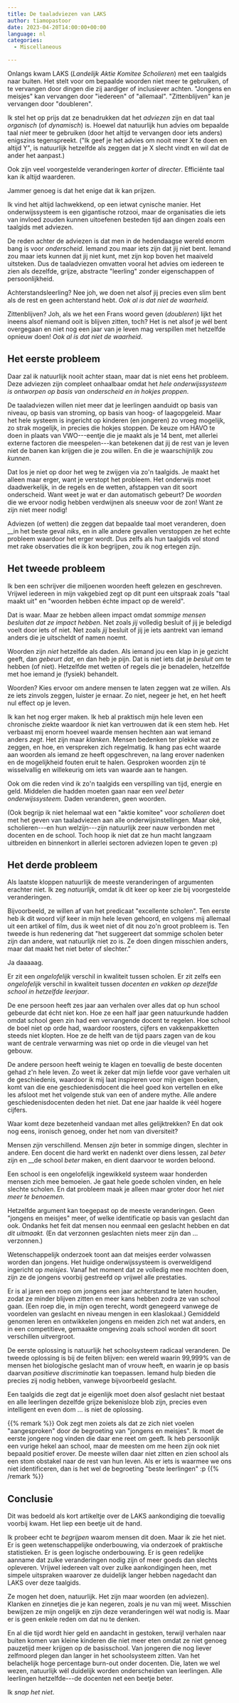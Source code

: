 ```yaml
---
title: De taaladviezen van LAKS
author: tiamopastoor
date: 2023-04-20T14:00:00+00:00
language: nl
categories:
  - Miscellaneous

---
```

Onlangs kwam LAKS (_Landelijk Aktie Komitee Scholieren_) met een taalgids naar buiten. Het stelt voor om bepaalde woorden niet meer te gebruiken, of te vervangen door dingen die zij aardiger of inclusiever achten. "Jongens en meisjes" kan vervangen door "iedereen" of "allemaal". "Zittenblijven" kan je vervangen door "doubleren".

Ik stel het op prijs dat ze benadrukken dat het _adviezen_ zijn en dat taal _organisch_ (of _dynamisch_) is. Hoewel dat natuurlijk hun advies om bepaalde taal _niet_ meer te gebruiken (door het altijd te vervangen door iets anders) enigszins tegenspreekt. ("Ik geef je het advies om nooit meer X te doen en altijd Y", is natuurlijk hetzelfde als zeggen dat je X slecht vindt en wil dat de ander het aanpast.) 

Ook zijn veel voorgestelde veranderingen _korter_ of _directer_. Efficiënte taal kan ik altijd waarderen.

Jammer genoeg is dat het enige dat ik kan prijzen.

Ik vind het altijd lachwekkend, op een ietwat cynische manier. Het onderwijssysteem is een gigantische rotzooi, maar de organisaties die iets van invloed zouden kunnen uitoefenen besteden tijd aan dingen zoals een taalgids met adviezen.

De reden achter de adviezen is dat men in de hedendaagse wereld enorm bang is voor _onderscheid_. Iemand zou maar iets zijn dat jij niet bent. Iemand zou maar iets kunnen dat jij niet kunt, met zijn kop boven het maaiveld uitsteken. Dus de taaladviezen omvatten vooral het advies om iedereen te zien als dezelfde, grijze, abstracte "leerling" zonder eigenschappen of persoonlijkheid. 

Achterstandsleerling? Nee joh, we doen net alsof jij precies even slim bent als de rest en geen achterstand hebt. _Ook al is dat niet de waarheid._

Zittenblijven? Joh, als we het een Frans woord geven (_doubleren_) lijkt het ineens alsof niemand ooit is blijven zitten, toch? Het is net alsof je wél bent overgegaan en niet nog een jaar van je leven mag verspillen met hetzelfde opnieuw doen! _Ook al is dat niet de waarheid_.

## Het eerste probleem

Daar zal ik natuurlijk nooit achter staan, maar dat is niet eens het probleem. Deze adviezen zijn compleet onhaalbaar omdat het _hele onderwijssysteem is ontworpen op basis van onderscheid en in hokjes proppen_.

De taaladviezen willen niet meer dat je leerlingen aanduidt op basis van niveau, op basis van stroming, op basis van hoog- of laagopgeleid. Maar het hele systeem is ingericht op kinderen (en jongeren) zo vroeg mogelijk, zo strak mogelijk, in precies die hokjes stoppen. De keuze om HAVO te doen in plaats van VWO---eentje die je maakt als je 14 bent, met allerlei externe factoren die meespelen---kan betekenen dat jij de rest van je leven niet de banen kan krijgen die je zou willen. En die je waarschijnlijk zou _kunnen_.

Dat los je niet op door het weg te zwijgen via zo'n taalgids. Je maakt het alleen maar erger, want je verstopt het probleem. Het onderwijs moet daadwerkelijk, in de regels en de wetten, afstappen van dit soort onderscheid. Want weet je wat er dan automatisch gebeurt? De _woorden_ die we ervoor nodig hebben verdwijnen als sneeuw voor de zon! Want ze zijn niet meer nodig!

Adviezen (of wetten) die zeggen dat bepaalde taal moet veranderen, doen __in het beste geval _niks_, en in alle andere gevallen verstoppen ze het echte probleem waardoor het erger wordt. Dus zelfs als hun taalgids vol stond met rake observaties die ik kon begrijpen, zou ik nog ertegen zijn.

## Het tweede probleem

Ik ben een schrijver die miljoenen woorden heeft gelezen en geschreven. Vrijwel iedereen in mijn vakgebied zegt op dit punt een uitspraak zoals "taal maakt uit" en "woorden hebben échte impact op de wereld". 

Dat is waar. Maar ze hebben alleen impact omdat _sommige mensen besluiten dat ze impact hebben_. Net zoals _jij_ volledig besluit of jij je beledigd voelt door iets of niet. Net zoals _jij_ besluit of jij je iets aantrekt van iemand anders die je uitscheldt of namen noemt.

Woorden zijn _niet_ hetzelfde als daden. Als iemand jou een klap in je gezicht geeft, dan _gebeurt dat_, en dan heb je pijn. Dat is niet iets dat je _besluit_ om te hebben (of niet). Hetzelfde met wetten of regels die je benadelen, hetzelfde met hoe iemand je (fysiek) behandelt. 

Woorden? Kies ervoor om andere mensen te laten zeggen wat ze willen. Als ze iets zinvols zeggen, luister je ernaar. Zo niet, negeer je het, en het heeft nul effect op je leven.

Ik kan het nog erger maken. Ik heb al praktisch mijn hele leven een chronische ziekte waardoor ik niet kan vertrouwen dat ik een stem heb. Het verbaast mij enorm hoeveel waarde mensen hechten aan wat iemand anders _zegt_. Het zijn maar _klanken_. Mensen bedenken ter plekke wat ze zeggen, en hoe, en verspreken zich regelmatig. Ik hang pas echt waarde aan woorden als iemand ze heeft opgeschreven, na lang erover nadenken en de mogelijkheid fouten eruit te halen. Gesproken woorden zijn té wisselvallig en willekeurig om iets van waarde aan te hangen.

Ook om die reden vind ik zo'n taalgids een verspilling van tijd, energie en geld. Middelen die hadden moeten gaan naar een _veel beter onderwijssysteem._ Daden veranderen, geen woorden.

(Ook begrijp ik niet helemaal wat een "aktie komitee" voor _scholieren_ doet met het geven van taaladviezen aan alle onderwijsinstellingen. Maar oké, scholieren---en hun welzijn---zijn natuurlijk zeer nauw verbonden met docenten en de school. Toch hoop ik niet dat ze hun macht langzaam uitbreiden en binnenkort in allerlei sectoren adviezen lopen te geven :p)

## Het derde probleem

Als laatste kloppen natuurlijk de meeste veranderingen of argumenten erachter niet. Ik zeg _natuurlijk_, omdat ik dit keer op keer zie bij voorgestelde veranderingen.

Bijvoorbeeld, ze willen af van het predicaat "excellente scholen". Ten eerste heb ik dit woord vijf keer in mijn hele leven gehoord, en volgens mij allemaal uit een artikel of film, dus ik weet niet of dit nou zo'n groot probleem is. Ten tweede is hun redenering dat "het suggereert dat sommige scholen beter zijn dan andere, wat natuurlijk niet zo is. Ze doen dingen misschien anders, maar dat maakt het niet beter of slechter."

Ja daaaaag. 

Er zit een _ongelofelijk_ verschil in kwaliteit tussen scholen. Er zit zelfs een _ongelofelijk_ verschil in kwaliteit tussen _docenten en vakken op dezelfde school in hetzelfde leerjaar_.

De ene persoon heeft zes jaar aan verhalen over alles dat op hun school gebeurde dat écht niet kon. Hoe ze een half jaar geen natuurkunde hadden omdat school geen zin had een vervangende docent te regelen. Hoe school de boel niet op orde had, waardoor roosters, cijfers en vakkenpakketten steeds niet klopten. Hoe ze de helft van de tijd paars zagen van de kou want de centrale verwarming was niet op orde in die vleugel van het gebouw.

De andere persoon heeft weinig te klagen en toevallig de beste docenten gehad z'n hele leven. Zo weet ik zeker dat mijn liefde voor gave verhalen uit de geschiedenis, waardoor ik mij laat inspireren voor mijn eigen boeken, komt van die ene geschiedenisdocent die heel goed kon vertellen en elke les afsloot met het volgende stuk van een of andere mythe. Alle andere geschiedenisdocenten deden het niet. Dat ene jaar haalde ik véél hogere cijfers.

Waar komt deze bezetenheid vandaan met alles gelijktrekken? En dat ook nog eens, ironisch genoeg, onder het nom van diversiteit? 

Mensen _zijn_ verschillend. Mensen _zijn_ beter in sommige dingen, slechter in andere. Een docent die hard werkt en nadenkt over diens lessen, zal _beter_ zijn en __de school _beter_ maken, en dient daarvoor te worden beloond.

Een school is een ongelofelijk ingewikkeld systeem waar honderden mensen zich mee bemoeien. Je gaat hele goede scholen vinden, en hele slechte scholen. En dat probleem maak je alleen maar groter door het _niet meer te benoemen_.

Hetzelfde argument kan toegepast op de meeste veranderingen. Geen "jongens en meisjes" meer, of welke identificatie op basis van geslacht dan ook. Ondanks het feit dat mensen nou eenmaal een geslacht hebben en dat _dit uitmaakt._ (En dat verzonnen geslachten niets meer zijn dan ... verzonnen.)

Wetenschappelijk onderzoek toont aan dat meisjes eerder volwassen worden dan jongens. Het huidige onderwijssysteem is overweldigend ingericht op _meisjes_. Vanaf het moment dat ze volledig mee mochten doen, zijn ze de jongens voorbij gestreefd op vrijwel alle prestaties. 

Er is al jaren een roep om jongens een jaar achterstand te laten houden, zodat ze minder blijven zitten en meer kans hebben zodra ze van school gaan. (Een roep die, in mijn ogen terecht, wordt genegeerd vanwege de voordelen van geslacht en niveau mengen in een klaslokaal.) Gemiddeld genomen leren en ontwikkelen jongens en meiden zich net wat anders, en in een competitieve, gemaakte omgeving zoals school worden dit soort verschillen uitvergroot.

De eerste oplossing is natuurlijk het schoolsysteem radicaal veranderen. De tweede oplossing is bij de feiten blijven: een wereld waarin 99,999% van de mensen het biologische geslacht man of vrouw heeft, en waarin je op basis daarvan _positieve discriminatie_ kan toepassen. Iemand hulp bieden die precies zij nodig hebben, vanwege bijvoorbeeld geslacht.

Een taalgids die zegt dat je eigenlijk moet doen alsof geslacht niet bestaat en alle leerlingen dezelfde grijze bekenisloze blob zijn, precies even intelligent en even dom ... is niet de oplossing.

{{% remark %}}
Ook zegt men zoiets als dat ze zich niet voelen "aangesproken" door de begroeting van "jongens en meisjes". Ik moet de eerste jongere nog vinden die daar ene reet om geeft. Ik heb persoonlijk een vurige hekel aan school, maar de meesten om me heen zijn ook niet bepaald positief erover. De meeste willen daar niet zitten en zien school als een stom obstakel naar de rest van hun leven. Als er iets is waarmee we ons niet identificeren, dan is het wel de begroeting "beste leerlingen" :p
{{% /remark %}}

## Conclusie

Dit was bedoeld als kort artikeltje over de LAKS aankondiging die toevallig voorbij kwam. Het liep een beetje uit de hand.

Ik probeer echt te _begrijpen_ waarom mensen dit doen. Maar ik zie het niet. Er is geen wetenschappelijke onderbouwing, via onderzoek of praktische statistieken. Er is geen logische onderbouwing. Er is geen redelijke aanname dat zulke veranderingen nodig zijn of meer goeds dan slechts opleveren. Vrijwel iedereen valt over zulke aankondigingen heen, met simpele uitspraken waarover ze duidelijk langer hebben nagedacht dan LAKS over deze taalgids.

Ze mogen het doen, natuurlijk. Het zijn maar woorden (en adviezen). Klanken en zinnetjes die je kan negeren, zoals je nu van mij weet. Misschien bewijzen ze mijn ongelijk en zijn deze veranderingen wél wat nodig is. Maar er is geen enkele reden om dat nu te denken.

En al die tijd wordt hier geld en aandacht in gestoken, terwijl verhalen naar buiten komen van kleine kinderen die niet meer eten omdat ze niet genoeg pauzetijd meer krijgen op de basisschool. Van jongeren die nog liever zelfmoord plegen dan langer in het schoolsysteem zitten. Van het belachelijk hoge percentage burn-out onder docenten. Die, laten we wel wezen, natuurlijk wél duidelijk worden onderscheiden van leerlingen. Alle leerlingen hetzelfde---de docenten net een beetje beter.

Ik _snap het niet_.